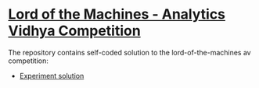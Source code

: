 # [Lord of the Machines - Analytics Vidhya Competition](https://datahack.analyticsvidhya.com/contest/lord-of-the-machines/)
The repository contains self-coded solution to the lord-of-the-machines av competition:<br>
- [Experiment solution](http://nbviewer.jupyter.org/github/mdalvi/lord-of-the-machines/blob/master/experiment.ipynb)
